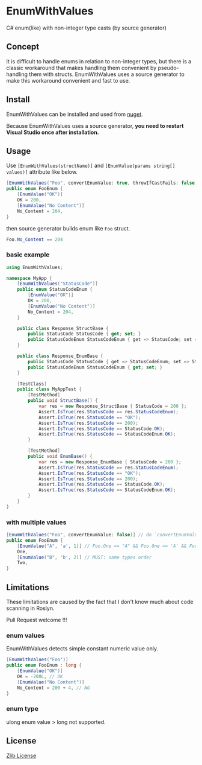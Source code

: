 # EnumWithValues

C# enum(like) with non-integer type casts (by source generator)

## Concept

It is difficult to handle enums in relation to non-integer types, but there is a classic workaround that makes handling them convenient by pseudo-handling them with structs.
EnumWithValues uses a source generator to make this workaround convenient and fast to use.

## Install

EnumWithValues can be installed and used from [nuget](https://www.nuget.org/packages/EnumWithValues/).

Because EnumWithValues uses a source generator, **you need to restart Visual Studio once after installation.**

## Usage

Use `[EnumWithValues(structName)]` and `[EnumValue(params string[] values)]` attribute like below.

```csharp
[EnumWithValues("Foo", convertEnumValue: true, throwIfCastFails: false)]
public enum FooEnum {
    [EnumValue("OK")]
    OK = 200,
    [EnumValue("No Content")]
    No_Content = 204,
}
```

then source generator builds enum like `Foo` struct.

```csharp
Foo.No_Content == 204
```

### basic example

```csharp
using EnumWithValues;

namespace MyApp {
    [EnumWithValues("StatusCode")]
    public enum StatusCodeEnum {
        [EnumValue("OK")]
        OK = 200,
        [EnumValue("No Content")]
        No_Content = 204,
    }

    public class Response_StructBase {
        public StatusCode StatusCode { get; set; }
        public StatusCodeEnum StatusCodeEnum { get => StatusCode; set => StatusCode = value; }
    }

    public class Response_EnumBase {
        public StatusCode StatusCode { get => StatusCodeEnum; set => StatusCodeEnum = value; }
        public StatusCodeEnum StatusCodeEnum { get; set; }
    }

    [TestClass]
    public class MyAppTest {
        [TestMethod]
        public void StructBase() {
            var res = new Response_StructBase { StatusCode = 200 };
            Assert.IsTrue(res.StatusCode == res.StatusCodeEnum);
            Assert.IsTrue(res.StatusCode == "OK");
            Assert.IsTrue(res.StatusCode == 200);
            Assert.IsTrue(res.StatusCode == StatusCode.OK);
            Assert.IsTrue(res.StatusCode == StatusCodeEnum.OK);
        }

        [TestMethod]
        public void EnumBase() {
            var res = new Response_EnumBase { StatusCode = 200 };
            Assert.IsTrue(res.StatusCode == res.StatusCodeEnum);
            Assert.IsTrue(res.StatusCode == "OK");
            Assert.IsTrue(res.StatusCode == 200);
            Assert.IsTrue(res.StatusCode == StatusCode.OK);
            Assert.IsTrue(res.StatusCode == StatusCodeEnum.OK);
        }
    }
}

```

### with multiple values

```csharp
[EnumWithValues("Foo", convertEnumValue: false)] // do `convertEnumValue = false` when you use [EnumValue(int)]
public enum FooEnum {
    [EnumValue("A", 'a', 1)] // Foo.One == "A" && Foo.One == 'A' && Foo.One == 1
    One,
    [EnumValue("B", 'b', 2)] // MUST: same types order
    Two,
}
```

## Limitations

These limitations are caused by the fact that I don't know much about code scanning in Roslyn.

Pull Request welcome !!!

### enum values

EnumWithValues detects simple constant numeric value only.

```csharp
[EnumWithValues("Foo")]
public enum FooEnum : long {
    [EnumValue("OK")]
    OK = -200L, // OK
    [EnumValue("No Content")]
    No_Content = 200 + 4, // NG
}
```

### enum type

ulong enum value > long not supported.

## License

[Zlib License](LICENSE)
